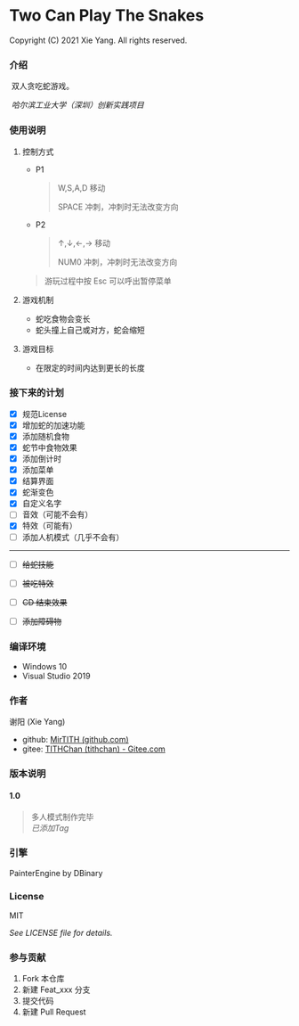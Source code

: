 # Two Can Play The Snakes

Copyright (C) 2021 Xie Yang. All rights reserved. 

### 介绍
​	双人贪吃蛇游戏。

​	*哈尔滨工业大学（深圳）创新实践项目*

### 使用说明
1. 控制方式

   - P1

     > W,S,A,D 移动
     >
     > SPACE 冲刺，冲刺时无法改变方向

   - P2

     > ↑,↓,←,→ 移动
     >
     > NUM0 冲刺，冲刺时无法改变方向
   
   > 游玩过程中按 Esc 可以呼出暂停菜单
   
2. 游戏机制

   - 蛇吃食物会变长
   - 蛇头撞上自己或对方，蛇会缩短

3. 游戏目标

   - 在限定的时间内达到更长的长度

### 接下来的计划
- [x] 规范License
- [x] 增加蛇的加速功能
- [x] 添加随机食物
- [x] 蛇节中食物效果
- [x] 添加倒计时
- [x] 添加菜单
- [x] 结算界面
- [x] 蛇渐变色
- [x] 自定义名字
- [ ] 音效（可能不会有）
- [x] 特效（可能有）
- [ ] 添加人机模式（几乎不会有）

------------------------------

- [ ] ~~给蛇技能~~
- [ ] ~~被吃特效~~
- [ ] ~~CD 结束效果~~
- [ ] ~~添加障碍物~~


### 编译环境
- Windows 10
- Visual Studio 2019

### 作者
谢阳 (Xie Yang)

- github: [MirTITH (github.com)](https://github.com/MirTITH)
- gitee: [TITHChan (tithchan) - Gitee.com](https://gitee.com/tithchan)

### 版本说明

#### 1.0
> 多人模式制作完毕  
> *已添加Tag*

### 引擎
PainterEngine by DBinary

### License
MIT

*See LICENSE file for details.*

### 参与贡献

1.  Fork 本仓库
2.  新建 Feat_xxx 分支
3.  提交代码
4.  新建 Pull Request
